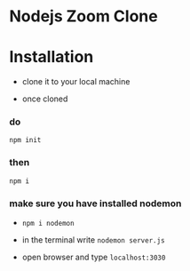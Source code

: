# Nodejs Zoom Clone

# Installation

- clone it to your local machine

- once cloned

### do

`npm init`

### then

`npm i`

### make sure you have installed nodemon

- `npm i nodemon`

- in the terminal write `nodemon server.js`

- open browser and type `localhost:3030`
